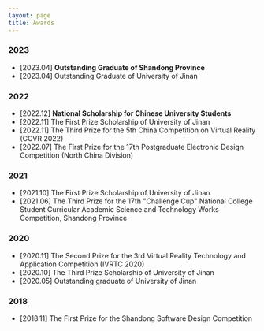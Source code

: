 ```yaml
---
layout: page
title: Awards
---
```


### 2023

- [2023.04] **Outstanding Graduate of Shandong Province**
- [2023.04] Outstanding Graduate of University of Jinan



### 2022

- [2022.12] **National Scholarship for Chinese University Students**
- [2022.11] The First Prize Scholarship of University of Jinan
- [2022.11] The Third Prize for the 5th China Competition on Virtual Reality (CCVR 2022)
- [2022.07] The First Prize for the 17th Postgraduate Electronic Design Competition (North China Division)



### 2021

- [2021.10] The First Prize Scholarship of University of Jinan
- [2021.06] The Third Prize for the 17th "Challenge Cup" National College Student Curricular Academic Science and Technology Works Competition, Shandong Province



### 2020

- [2020.11] The Second Prize for the 3rd Virtual Reality Technology and Application Competition (IVRTC 2020)
- [2020.10] The Third Prize Scholarship of University of Jinan
- [2020.05] Outstanding graduate of University of Jinan



### 2018

- [2018.11] The First Prize for the Shandong Software Design Competition
